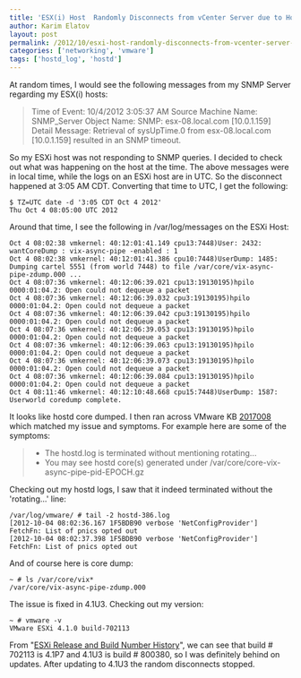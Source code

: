 ```yaml
---
title: 'ESX(i) Host  Randomly Disconnects from vCenter Server due to Hostd Backtracing'
author: Karim Elatov
layout: post
permalink: /2012/10/esxi-host-randomly-disconnects-from-vcenter-server-due-to-hostd-back-tracing/
categories: ['networking', 'vmware']
tags: ['hostd_log', 'hostd']
---
```


At random times, I would see the following messages from my SNMP Server regarding my ESX(i) hosts:

> Time of Event: 10/4/2012 3:05:37 AM
> Source Machine Name: SNMP_Server
> Object Name: SNMP: esx-08.local.com [10.0.1.159]
> Detail Message: Retrieval of sysUpTime.0 from esx-08.local.com [10.0.1.159] resulted in an SNMP timeout.

So my ESXi host was not responding to SNMP queries. I decided to check out what was happening on the host at the time. The above messages were in local time, while the logs on an ESXi host are in UTC. So the disconnect happened at 3:05 AM CDT. Converting that time to UTC, I get the following:


	$ TZ=UTC date -d '3:05 CDT Oct 4 2012'
	Thu Oct 4 08:05:00 UTC 2012


Around that time, I see the following in /var/log/messages on the ESXi Host:


	Oct 4 08:02:38 vmkernel: 40:12:01:41.149 cpu13:7448)User: 2432: wantCoreDump : vix-async-pipe -enabled : 1
	Oct 4 08:02:38 vmkernel: 40:12:01:41.386 cpu10:7448)UserDump: 1485: Dumping cartel 5551 (from world 7448) to file /var/core/vix-async-pipe-zdump.000 ...
	Oct 4 08:07:36 vmkernel: 40:12:06:39.021 cpu13:19130195)hpilo 0000:01:04.2: Open could not dequeue a packet
	Oct 4 08:07:36 vmkernel: 40:12:06:39.032 cpu3:19130195)hpilo 0000:01:04.2: Open could not dequeue a packet
	Oct 4 08:07:36 vmkernel: 40:12:06:39.042 cpu3:19130195)hpilo 0000:01:04.2: Open could not dequeue a packet
	Oct 4 08:07:36 vmkernel: 40:12:06:39.053 cpu13:19130195)hpilo 0000:01:04.2: Open could not dequeue a packet
	Oct 4 08:07:36 vmkernel: 40:12:06:39.063 cpu13:19130195)hpilo 0000:01:04.2: Open could not dequeue a packet
	Oct 4 08:07:36 vmkernel: 40:12:06:39.073 cpu13:19130195)hpilo 0000:01:04.2: Open could not dequeue a packet
	Oct 4 08:07:36 vmkernel: 40:12:06:39.084 cpu13:19130195)hpilo 0000:01:04.2: Open could not dequeue a packet
	Oct 4 08:11:46 vmkernel: 40:12:10:48.668 cpu15:7448)UserDump: 1587: Userworld coredump complete.


It looks like hostd core dumped. I then ran across VMware KB [2017008](http://kb.vmware.com/kb/2017008) which matched my issue and symptoms. For example here are some of the symptoms:

> *   The hostd.log is terminated without mentioning rotating...
> *   You may see hostd core(s) generated under /var/core/core-vix-async-pipe-pid-EPOCH.gz

Checking out my hostd logs, I saw that it indeed terminated without the 'rotating...' line:


	/var/log/vmware/ # tail -2 hostd-386.log
	[2012-10-04 08:02:36.167 1F5BDB90 verbose 'NetConfigProvider'] FetchFn: List of pnics opted out
	[2012-10-04 08:02:37.398 1F5BDB90 verbose 'NetConfigProvider'] FetchFn: List of pnics opted out


And of course here is core dump:


	~ # ls /var/core/vix*
	/var/core/vix-async-pipe-zdump.000


The issue is fixed in 4.1U3. Checking out my version:


	~ # vmware -v
	VMware ESXi 4.1.0 build-702113


From "[ESXi Release and Build Number History](http://www.virten.net/vmware/esxi-release-build-number-history/)", we can see that build # 702113 is 4.1P7 and 4.1U3 is build # 800380, so I was definitely behind on updates. After updating to 4.1U3 the random disconnects stopped.

